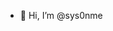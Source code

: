 - 👋 Hi, I’m @sys0nme
<!---
sys0nme/sys0nme is a ✨ special ✨ repository because its `README.md` (this file) appears on your GitHub profile.
You can click the Preview link to take a look at your changes.
--->
